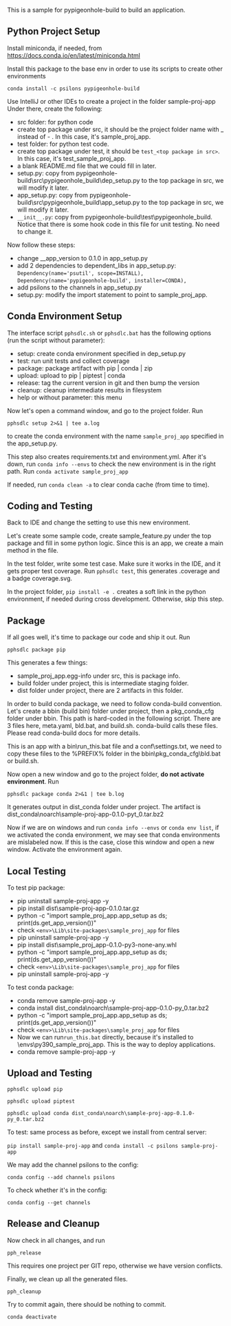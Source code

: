 This is a sample for pypigeonhole-build to build an application.

## Python Project Setup

Install miniconda, if needed, from https://docs.conda.io/en/latest/miniconda.html

Install this package to the base env in order to use its scripts to create
other environments

```conda install -c psilons pypigeonhole-build```

Use IntelliJ or other IDEs to create a project in the folder sample-proj-app
Under there, create the following:

- src folder: for python code
- create top package under src, it should be the project folder name 
  with _ instead of - . In this case, it's sample_proj_app.
- test folder: for python test code.
- create top package under test, it should be ```test_<top package in src>```.
  In this case, it's test_sample_proj_app.
- a blank README.md file that we could fill in later.
- setup.py: copy from pypigeonhole-build\src\pypigeonhole_build\dep_setup.py 
  to the top package in src, we will modify it later.
- app_setup.py: copy from pypigeonhole-build\src\pypigeonhole_build\app_setup.py 
  to the top package in src, we will modify it later.
- ```__init__.py```: copy from pypigeonhole-build\test\pypigeonhole_build\.
  Notice that there is some hook code in this file for unit testing. No need
  to change it.
  
Now follow these steps:
- change __app_version to 0.1.0 in app_setup.py
- add 2 dependencies to dependent_libs in app_setup.py:  
    ```Dependency(name='psutil', scope=INSTALL),```     
    ```Dependency(name='pypigeonhole-build', installer=CONDA),```
- add psilons to the channels in app_setup.py 
- setup.py: modify the import statement to point to sample_proj_app.


## Conda Environment Setup

The interface script ```pphsdlc.sh``` or ```pphsdlc.bat``` has the
following options (run the script without parameter):

  - setup: create conda environment specified in dep_setup.py
  - test: run unit tests and collect coverage
  - package: package artifact with pip | conda | zip
  - upload: upload to pip | piptest | conda
  - release: tag the current version in git and then bump the version
  - cleanup: cleanup intermediate results in filesystem
  - help or without parameter: this menu
  
Now let's open a command window, and go to the project folder. Run 

```pphsdlc setup 2>&1 | tee a.log```

to create the conda environment with the name ```sample_proj_app``` 
specified in the app_setup.py.

This step also creates requirements.txt and environment.yml. After it's down,
run ```conda info --envs``` to check the new environment is in the right path.
Run ```conda activate sample_proj_app```

If needed, run ```conda clean -a``` to clear conda cache (from time to time).


## Coding and Testing
Back to IDE and change the setting to use this new environment.

Let's create some sample code, create sample_feature.py under the top package 
and fill in some python logic. Since this is an app, we create a main method
in the file.

In the test folder, write some test case. Make sure it works in the IDE, and
it gets proper test coverage. 
Run ```pphsdlc test```, this generates .coverage and a badge coverage.svg.

In the project folder, ```pip install -e .``` creates a soft link in the
python environment, if needed during cross development. Otherwise, skip this
step.


## Package

If all goes well, it's time to package our code and ship it out. Run 

```pphsdlc package pip``` 

This generates a few things:
- sample_proj_app.egg-info under src, this is package info.
- build folder under project, this is intermediate staging folder.
- dist folder under project, there are 2 artifacts in this folder.

In order to build conda package, we need to follow conda-build convention.
Let's create a bbin (build bin) folder under project, then a pkg_conda_cfg
folder under bbin. This path is hard-coded in the following script. There
are 3 files here, meta.yaml, bld.bat, and build.sh. conda-build calls these
files. Please read conda-build docs for more details.

This is an app with a bin\run_this.bat file and a conf\settings.txt, we 
need to copy these files to the %PREFIX% folder in the 
bbin\pkg_conda_cfg\bld.bat or build.sh.

Now open a new window and go to the project folder, **do not activate
environment**. Run 

```pphsdlc package conda 2>&1 | tee b.log```

It generates output in dist_conda folder under project. The artifact is 
dist_conda\noarch\sample-proj-app-0.1.0-pyt_0.tar.bz2

Now if we are on windows and run 
```conda info --envs``` or ```conda env list```,
if we activated the conda environment, we may see that conda environments 
are mislabeled now. If this is the case,
close this window and open a new window. Activate the environment again.


## Local Testing   

To test pip package:
- pip uninstall sample-proj-app -y
- pip install dist\sample-proj-app-0.1.0.tar.gz
- python -c "import sample_proj_app.app_setup as ds; print(ds.get_app_version())"
- check ```<env>\Lib\site-packages\sample_proj_app``` for files
- pip uninstall sample-proj-app -y
- pip install dist\sample_proj_app-0.1.0-py3-none-any.whl
- python -c "import sample_proj_app.app_setup as ds; print(ds.get_app_version())"
- check ```<env>\Lib\site-packages\sample_proj_app``` for files
- pip uninstall sample-proj-app -y

To test conda package:
- conda remove sample-proj-app -y
- conda install dist_conda\noarch\sample-proj-app-0.1.0-py_0.tar.bz2
- python -c "import sample_proj_app.app_setup as ds; print(ds.get_app_version())"
- check ```<env>\Lib\site-packages\sample_proj_app``` for files
- Now we can run```run_this.bat``` directly, because it's installed to 
  <Anaconda root>\envs\py390_sample_proj_app. This is the way to deploy applications.
- conda remove sample-proj-app -y


## Upload and Testing   

```pphsdlc upload pip```

```pphsdlc upload piptest```

```pphsdlc upload conda dist_conda\noarch\sample-proj-app-0.1.0-py_0.tar.bz2```

To test: same process as before, except we install from central server:

```pip install sample-proj-app``` and ```conda install -c psilons sample-proj-app```

We may add the channel psilons to the config:

```conda config --add channels psilons```

To check whether it's in the config:

```conda config --get channels```


## Release and Cleanup

Now check in all changes, and run

```pph_release```

This requires one project per GIT repo, otherwise we have version conflicts.

Finally, we clean up all the generated files.

```pph_cleanup```

Try to commit again, there should be nothing to commit.

```conda deactivate```
